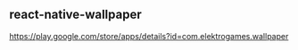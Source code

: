 ## react-native-wallpaper

https://play.google.com/store/apps/details?id=com.elektrogames.wallpaper
